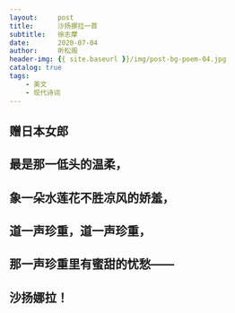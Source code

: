```yaml
---
layout:     post
title:      沙扬挪拉一首
subtitle:   徐志摩
date:       2020-07-04
author:     听松阁
header-img: {{ site.baseurl }}/img/post-bg-poem-04.jpg
catalog: true
tags:
    - 美文
    - 现代诗词
---
```


## 赠日本女郎

## 最是那一低头的温柔，

## 象一朵水莲花不胜凉风的娇羞，

## 道一声珍重，道一声珍重，

## 那一声珍重里有蜜甜的忧愁——

## 沙扬娜拉！
